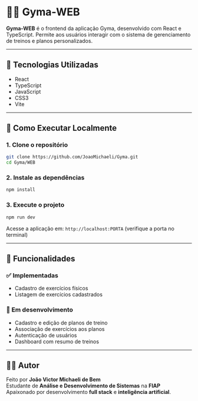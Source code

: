 # 🏋️‍♀️ Gyma-WEB

**Gyma-WEB** é o frontend da aplicação Gyma, desenvolvido com React e TypeScript. Permite aos usuários interagir com o sistema de gerenciamento de treinos e planos personalizados.

---

## 🚀 Tecnologias Utilizadas

- React
- TypeScript
- JavaScript
- CSS3
- Vite

---

## 🔧 Como Executar Localmente

### 1. Clone o repositório

```bash
git clone https://github.com/JoaoMichaeli/Gyma.git
cd Gyma/WEB
```

### 2. Instale as dependências

```bash
npm install
```

### 3. Execute o projeto

```bash
npm run dev
```

Acesse a aplicação em: `http://localhost:PORTA` (verifique a porta no terminal)

---

## 🧪 Funcionalidades

### ✅ Implementadas
- Cadastro de exercícios físicos  
- Listagem de exercícios cadastrados

### 🚧 Em desenvolvimento
- Cadastro e edição de planos de treino  
- Associação de exercícios aos planos  
- Autenticação de usuários  
- Dashboard com resumo de treinos

---

## 👨‍💻 Autor

Feito por **João Victor Michaeli de Bem**  
Estudante de **Análise e Desenvolvimento de Sistemas** na **FIAP**  
Apaixonado por desenvolvimento **full stack** e **inteligência artificial**.
